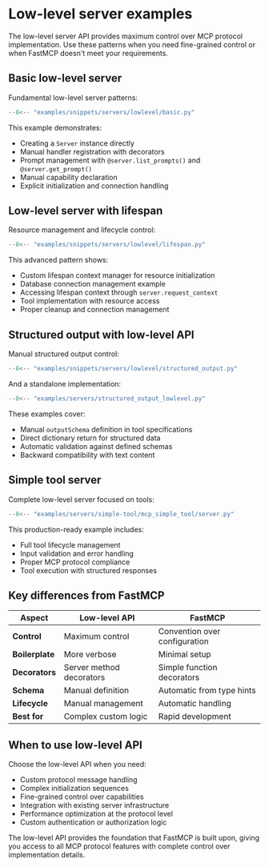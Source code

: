# Low-level server examples

The low-level server API provides maximum control over MCP protocol implementation. Use these patterns when you need fine-grained control or when FastMCP doesn't meet your requirements.

## Basic low-level server

Fundamental low-level server patterns:

```python
--8<-- "examples/snippets/servers/lowlevel/basic.py"
```

This example demonstrates:

- Creating a `Server` instance directly
- Manual handler registration with decorators
- Prompt management with `@server.list_prompts()` and `@server.get_prompt()`
- Manual capability declaration
- Explicit initialization and connection handling

## Low-level server with lifespan

Resource management and lifecycle control:

```python
--8<-- "examples/snippets/servers/lowlevel/lifespan.py"
```

This advanced pattern shows:

- Custom lifespan context manager for resource initialization
- Database connection management example
- Accessing lifespan context through `server.request_context`
- Tool implementation with resource access
- Proper cleanup and connection management

## Structured output with low-level API

Manual structured output control:

```python
--8<-- "examples/snippets/servers/lowlevel/structured_output.py"
```

And a standalone implementation:

```python
--8<-- "examples/servers/structured_output_lowlevel.py"
```

These examples cover:

- Manual `outputSchema` definition in tool specifications
- Direct dictionary return for structured data
- Automatic validation against defined schemas
- Backward compatibility with text content

## Simple tool server

Complete low-level server focused on tools:

```python
--8<-- "examples/servers/simple-tool/mcp_simple_tool/server.py"
```

This production-ready example includes:

- Full tool lifecycle management
- Input validation and error handling
- Proper MCP protocol compliance
- Tool execution with structured responses

## Key differences from FastMCP

| Aspect | Low-level API | FastMCP |
|--------|---------------|---------|
| **Control** | Maximum control | Convention over configuration |
| **Boilerplate** | More verbose | Minimal setup |
| **Decorators** | Server method decorators | Simple function decorators |
| **Schema** | Manual definition | Automatic from type hints |
| **Lifecycle** | Manual management | Automatic handling |
| **Best for** | Complex custom logic | Rapid development |

## When to use low-level API

Choose the low-level API when you need:

- Custom protocol message handling
- Complex initialization sequences
- Fine-grained control over capabilities
- Integration with existing server infrastructure
- Performance optimization at the protocol level
- Custom authentication or authorization logic

The low-level API provides the foundation that FastMCP is built upon, giving you access to all MCP protocol features with complete control over implementation details.